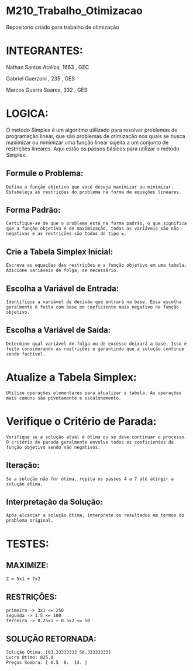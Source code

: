 # M210_Trabalho_Otimizacao
Repositorio criado para trabalho de otimização

# INTEGRANTES:
Nathan Santos Ataliba, 1663 , GEC

Gabriel Guerzoni , 235 , GES

Marcos Guerra Soares, 332 , GES
# LOGICA:

   O método Simplex é um algoritmo utilizado para resolver problemas de programação linear, que são problemas de otimização nos quais se busca maximizar ou minimizar uma função linear sujeita a um conjunto de restrições lineares. Aqui estão os passos básicos para utilizar o método Simplex:


## Formule o Problema:

    Defina a função objetivo que você deseja maximizar ou minimizar.
    Estabeleça as restrições do problema na forma de equações lineares.

## Forma Padrão:
    Certifique-se de que o problema está na forma padrão, o que significa que a função objetivo é de maximização, todas as variáveis são não negativas e as restrições são todas do tipo ≤.

## Crie a Tabela Simplex Inicial:

    Escreva as equações das restrições e a função objetivo em uma tabela. Adicione variáveis de folga, se necessário.

## Escolha a Variável de Entrada:

    Identifique a variável de decisão que entrará na base. Essa escolha geralmente é feita com base no coeficiente mais negativo na função objetivo.

## Escolha a Variável de Saída:

    Determine qual variável de folga ou de excesso deixará a base. Isso é feito considerando as restrições e garantindo que a solução continue sendo factível.

# Atualize a Tabela Simplex:

    Utilize operações elementares para atualizar a tabela. As operações mais comuns são pivotamento e escalonamento.

# Verifique o Critério de Parada:

    Verifique se a solução atual é ótima ou se deve continuar o processo. O critério de parada geralmente envolve todos os coeficientes da função objetivo sendo não negativos.

## Iteração:

    Se a solução não for ótima, repita os passos 4 a 7 até atingir a solução ótima.

## Interpretação da Solução:

    Após alcançar a solução ótima, interprete os resultados em termos do problema original.

# TESTES:

## MAXIMIZE:
    Z = 5x1 + 7x2

## RESTRIÇÕES:
    primeira -> 3x1 <= 250
    segunda -> 1.5 <= 100
    terceira -> 0.25x1 + 0.5x2 <= 50

## SOLUÇÃO RETORNADA:
    Solução Ótima: [83.33333333 58.33333333]
    Lucro Ótimo: 825.0
    Preços Sombra: [ 0.5  0.  14. ]
